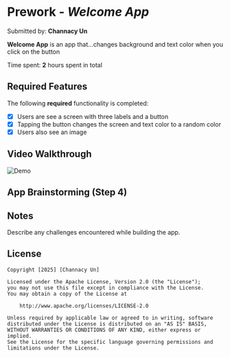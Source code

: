 # Prework - *Welcome App*

Submitted by: **Channacy Un**

**Welcome App** is an app that...changes background and text color when you click on the button

Time spent: **2** hours spent in total

## Required Features

The following **required** functionality is completed:

- [x] Users are see a screen with three labels and a button
- [x] Tapping the button changes the screen and text color to a random color
- [x] Users also see an image
 
## Video Walkthrough

![Demo](https://github.com/user-attachments/assets/fb5a9f00-74c5-42da-a486-befa727c7bde)

## App Brainstorming (Step 4)



## Notes

Describe any challenges encountered while building the app.

## License

    Copyright [2025] [Channacy Un]

    Licensed under the Apache License, Version 2.0 (the "License");
    you may not use this file except in compliance with the License.
    You may obtain a copy of the License at

        http://www.apache.org/licenses/LICENSE-2.0

    Unless required by applicable law or agreed to in writing, software
    distributed under the License is distributed on an "AS IS" BASIS,
    WITHOUT WARRANTIES OR CONDITIONS OF ANY KIND, either express or implied.
    See the License for the specific language governing permissions and
    limitations under the License.
